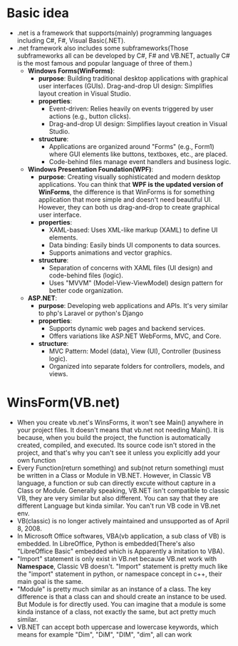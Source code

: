 # Basic idea
- .net is a framework that supports(mainly) programming languages including C#, F#, Visual Basic(.NET).  
- .net framework also includes some subframeworks(Those subframeworks all can be developed by C#, F# and VB.NET, actually C# is the most famous and popular language of three of them.) 
  - **Windows Forms(WinForms)**: 
    - **purpose**: Building traditional desktop applications with graphical user interfaces (GUIs). Drag-and-drop UI design: Simplifies layout creation in Visual Studio.
    - **properties**: 
      - Event-driven: Relies heavily on events triggered by user actions (e.g., button clicks).
      - Drag-and-drop UI design: Simplifies layout creation in Visual Studio.
    - **structure**:
      - Applications are organized around "Forms" (e.g., Form1) where GUI elements like buttons, textboxes, etc., are placed.
      - Code-behind files manage event handlers and business logic.
  - **Windows Presentation Foundation(WPF)**:
    - **purpose**: Creating visually sophisticated and modern desktop applications. You can think that **WPF is the updated version of WinForms**, the difference is that WinForms is for something application that more simple and doesn't need beautiful UI. However, they can both us drag-and-drop to create graphical user interface.
    - **properties**:
      - XAML-based: Uses XML-like markup (XAML) to define UI elements.
      - Data binding: Easily binds UI components to data sources.
      - Supports animations and vector graphics.
    - **structure**: 
      - Separation of concerns with XAML files (UI design) and code-behind files (logic).
      - Uses "MVVM" (Model-View-ViewModel) design pattern for better code organization. 
  - **ASP.NET**:
    - **purpose**: Developing web applications and APIs. It's very similar to php's Laravel or python's Django
    - **properties**: 
      - Supports dynamic web pages and backend services.
      - Offers variations like ASP.NET WebForms, MVC, and Core.
    - **structure**:
      - MVC Pattern: Model (data), View (UI), Controller (business logic).
      - Organized into separate folders for controllers, models, and views.

# WinsForm(VB.net)
- When you create vb.net's WinsForms, it won't see Main() anywhere in your project files. It doesn't means that vb.net not needing Main(). It is because, when you build the project, the function is automatically created, compiled, and executed. Its source code isn't stored in the project, and that's why you can't see it unless you explicitly add your own  function
- Every Function(return something) and sub(not return something) must be written in a Class or Module in VB.NET. However, in Classic VB language, a function or sub can directly excute without capture in a Class or Module. Generally speaking, VB.NET isn't compatible to classic VB, they are very similar but also different. You can say that they are different Language but kinda similar. You can't run VB code in VB.net env.
- VB(classic) is no longer actively maintained and unsupported as of April 8, 2008.
- In Microsoft Office softwares, VBA(vb application, a sub class of VB) is embedded. In LibreOffice, Python is embedded(There's also "LibreOffice Basic" embedded which is Apparently a imitation to VBA).
- "Import" statement is only exist in VB.net because VB.net work with **Namespace**, Classic VB doesn't.  "Import" statement is pretty much like the "import" statement in python, or namespace concept in c++, their main goal is the same.
- "Module" is pretty much similar as an instance of a class. The key difference is that a class can and should create an instance to be used. But Module is for directly used. You can imagine that a module is some kinda instance of a class, not exactly the same, but act pretty much similar.
- VB.NET can accept both uppercase and lowercase keywords, which means for example "Dim", "DiM", "DIM", "dim", all can work
